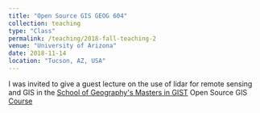 ```yaml
---
title: "Open Source GIS GEOG 604"
collection: teaching
type: "Class"
permalink: /teaching/2018-fall-teaching-2
venue: "University of Arizona"
date: 2018-11-14
location: "Tucson, AZ, USA"
---
```


I was invited to give a guest lecture on the use of lidar for remote sensing and GIS in the [School of Geography's Masters in GIST](https://gis.arizona.edu/) Open Source GIS [Course](https://prezi.com/view/cZiRIitEHtS13F6IMX8Q/) 
